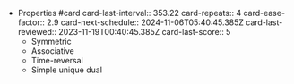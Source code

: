 - Properties #card
  card-last-interval:: 353.22
  card-repeats:: 4
  card-ease-factor:: 2.9
  card-next-schedule:: 2024-11-06T05:40:45.385Z
  card-last-reviewed:: 2023-11-19T00:40:45.385Z
  card-last-score:: 5
	- Symmetric
	- Associative
	- Time-reversal
	- Simple unique dual
